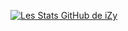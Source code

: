 [![Les Stats GitHub de iZy](https://github-readme-stats.vercel.app/api?username=iZyCorp)](https://github.com/anuraghazra/github-readme-stats)
